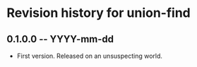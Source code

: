# Revision history for union-find

## 0.1.0.0 -- YYYY-mm-dd

* First version. Released on an unsuspecting world.
